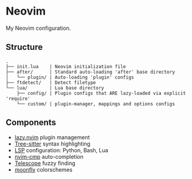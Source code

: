Neovim
======

My Neovim configuration.

Structure
---------

```
.
├── init.lua    | Neovim initialization file
├── after/      | Standard auto-loading 'after' base directory
│   └── plugin/ | Auto-loading 'plugin' configs
├── ftdetect/   | Detect filetype
└── lua/        | Lua base directory
    ├── config/ | Plugin configs that ARE lazy-loaded via explicit 'require'
    └── custom/ | plugin-manager, mappings and options configs
```

Components
----------

- [lazy.nvim](https://github.com/folke/lazy.nvim) plugin management
- [Tree-sitter](https://github.com/nvim-treesitter/nvim-treesitter) syntax highlighting
- [LSP](https://github.com/neovim/nvim-lspconfig) configuration: Python, Bash, Lua
- [nvim-cmp](https://github.com/hrsh7th/nvim-cmp) auto-completion
- [Telescope](https://github.com/nvim-telescope/telescope.nvim) fuzzy finding
- [moonfly](https://github.com/bluz71/vim-moonfly-colors) colorschemes
